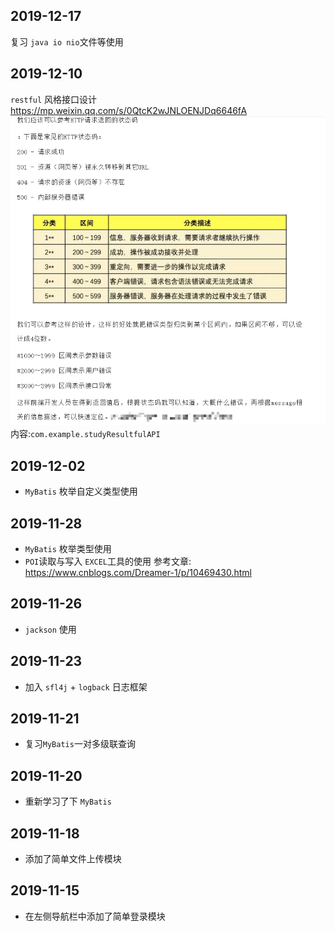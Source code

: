 ## 2019-12-17
复习 `java io nio`文件等使用
## 2019-12-10
`restful` 风格接口设计 
https://mp.weixin.qq.com/s/0QtcK2wJNLOENJDq6646fA
![result](./image/Snipaste_2019-12-10_10-53-03.png "binaryTree")
内容:`com.example.studyResultfulAPI`

## 2019-12-02
- `MyBatis` 枚举自定义类型使用
## 2019-11-28
- `MyBatis` 枚举类型使用
- `POI`读取与写入 `EXCEL`工具的使用 参考文章: https://www.cnblogs.com/Dreamer-1/p/10469430.html
## 2019-11-26
- `jackson` 使用  
## 2019-11-23
- 加入 `sfl4j` + `logback` 日志框架
## 2019-11-21
- 复习`MyBatis`一对多级联查询
## 2019-11-20 
- 重新学习了下 `MyBatis`
## 2019-11-18
- 添加了简单文件上传模块
## 2019-11-15
- 在左侧导航栏中添加了简单登录模块